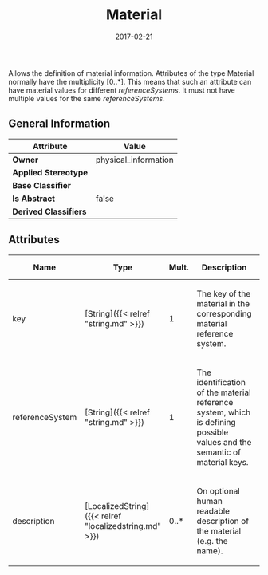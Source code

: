 ﻿---
title: Material
toc: false
type: specs
date: "2017-02-21"
draft: false
specification: VEC
version: 1.1.3
documentType: "Recommendation"
elementType: Class
classes:
  - Material
menu_name: vec-1.1.3
---
<p> Allows the definition of material information. Attributes of the type Material normally have the multiplicity [0..*]. This means that such an attribute can have material values for different <i>referenceSystems</i>. It must not have multiple values for the same <i>referenceSystems</i>.      </p>

## General Information

| Attribute               | Value |
|-------------------------|-------|
| **Owner**               | physical_information |
| **Applied Stereotype**  |   |
| **Base Classifier**     |   |
| **Is Abstract**         | false |
| **Derived Classifiers** |   |

## Attributes
|  Name  |  Type  |  Mult.  |  Description  |  Owning Classifier  |
|--------|--------|---------|---------------|--------------|
|key | [String]({{< relref "string.md" >}}) | 1 | <p>The key of the material in the corresponding material reference system. </p> | [Material]({{< relref "material.md" >}}) |
|referenceSystem | [String]({{< relref "string.md" >}}) | 1 | <p> The identification of the material reference system, which is defining possible values and the semantic of material keys.      </p> | [Material]({{< relref "material.md" >}}) |
|description | [LocalizedString]({{< relref "localizedstring.md" >}}) | 0..* | <p>On optional human readable description of the material (e.g. the name).  </p> | [Material]({{< relref "material.md" >}}) |

